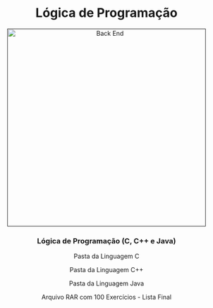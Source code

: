 <h1 align="center">Lógica de Programação</h1>

<div align="center">
  <a href=""><img src="https://wallpaperaccess.com/full/796835.jpg" height="450" weight="200" alt="Back End" border="0"></a>
</div>

<div align="center">
    <h3 align="center">Lógica de Programação (C, C++ e Java) </h3>
    <p>Pasta da Linguagem C</p>
    <p>Pasta da Linguagem C++</p>
    <p>Pasta da Linguagem Java</p>
    <p>Arquivo RAR com 100 Exercícios - Lista Final</p>
</div>
